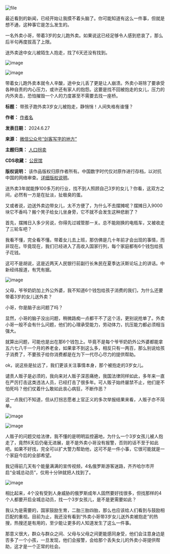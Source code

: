 ![file](https://chinadigitaltimes.net/chinese/files/2024/06/image-1719482251312.png)


最近看到的新闻，已经开始让我摸不着头脑了。你可能知道有这么一件事，但就是想不通，这种事它是怎么发生的。


一名外卖小哥，带着3岁的女儿跑外卖。如果说这已经足够令人感到悲哀了，那么后半句再度拔高了上限。


送外卖途中女儿被陌生人抱走，找了6天还没有找到。


![image](https://chinadigitaltimes.net/chinese/files/2024/06/post-709264-667d37d9eb1e6.png)


![image](https://chinadigitaltimes.net/chinese/files/2024/06/post-709264-667d37da13c85.png)


带着女儿跑外卖本就令人辛酸，途中女儿丢了更是让人崩溃。外卖小哥除了要承受各种自责的内心压力，或许还有家人的抱怨。这要是找不回被抱走的女儿，压力的内外夹击，恐怕摧毁一个人的力度甚至不需要去找一座桥。




**标题：** 带孩子跑外卖3岁女儿被抱走，静悄悄！人间失格有谁懂？  

**作者：** [作者名](https://chinadigitaltimes.net/space/剑客写字的地方)  

**发表日期：** 2024.6.27  

**来源：** [微信公众号“剑客写字的地方”](https://web.archive.org/web/https://mp.weixin.qq.com/s/m06JaZKsNNxD70JjS_yEEA)  

**主题归类：** [人口拐卖](https://chinadigitaltimes.net/space/人口拐卖)  

**CDS收藏：** [公民馆](https://chinadigitaltimes.net/space/%E5%85%AC%E6%B0%91%E9%A6%86)  

**版权说明：** 该作品版权归原作者所有。中国数字时代仅对原作进行存档，以对抗中国的网络审查。[详细版权说明](https://chinadigitaltimes.net/chinese/copyright)。


送外卖3年就能挣100多万的行业，找不到人照顾自己3岁的女儿？你看，这双方之间，必然有一方是在扯淡，扯极臭的蛋。


又或者说，边送外卖边带女儿，太不方便了，为什么不去摆摊呢？摆摊日入9000块它不香吗？搬个凳子给女儿坐身旁，它不就不会发生这种悲剧了？


首先，摆摊日入多少另说，你得先过城管那一关。总不能刚换的电瓶车，又被收走了三轮车吧？


我看不懂，完全看不懂。带着女儿去上班，那仿佛是几十年前才会出现的事情，而非现在。毕竟现在，我们已经进入了高收入国家行列，每个家庭都有6个钱包给孩子花钱。


这可不是胡说，这是近两天人民银行前副行长朱民在夏季达沃斯论坛上的讲话。中新经纬报道，有凭有据。


![image](https://chinadigitaltimes.net/chinese/files/2024/06/post-709264-667d37da1d905.)


父母，爷爷奶奶加上外公外婆，我不知道6个钱包给孩子消费的我们，为什么还要带着3岁的女儿送外卖？


小哥，你是脑子出问题了吗？


显然，小哥的脑子没出问题，稍微路痴一点都干不了这个活，更别说抢单了。外卖小哥一般不会有什么问题，他们的心理承受能力，劳动体力，抗压能力都必须相当强大。


就算出问题，可能也是出在那6个钱包上。毕竟不是每个爷爷奶奶外公外婆都能拿五六七八千一个月的养老金，如果拿不到这么多，相反只有一两百，那么别说给孩子消费了，不要孩子给你消费都是在为下一代尽心尽力的提供帮助。


ok，说这些是扯远了，我们更该关注事情本身，那个被抱走的3岁女儿。


谴责人贩子是必须的，我向来对人贩子深恶痛绝，我国法律同样如此，多年来一直在严厉打击这类违法人员，已经打击了很多年。可人贩子始终屡禁不止，他们是不怕死吗？他们仗着什么敢如此丧心病狂，不断作恶？


这一点我们不知道，但从打拐志愿者上官正义的多次举报结果来看，人贩子亦不简单。


![image](https://chinadigitaltimes.net/chinese/files/2024/06/post-709264-667d37da25fbc.png)


![image](https://chinadigitaltimes.net/chinese/files/2024/06/post-709264-667d37da359fa.png)


人贩子的问题交给法律，我不懂的是明明监控遍地，为什么一个3岁女孩儿被人抱走了，竟然6天后仍毫无进展，是不是外卖小哥没有报警，否则的话不至于如此吧。如果不好找，完全可以扩大警力帮助他，这可不是一件小事，它很可能就是一个家庭今后的全部希望。


我记得前几天有个能量满满的宣传视频，4名俄罗斯游客迷路，齐齐哈尔市开启“全城总动员”，仅用十分钟就把人找到了。


![image](https://chinadigitaltimes.net/chinese/files/2024/06/post-709264-667d37da50bf2.png)


相比起来，4个没有受到人身威胁的俄罗斯成年人固然要好找很多，但找那样的4个人都要开启全城总动员，找一个3岁女孩儿，是不是更需要如此？


我认为是需要的，国家鼓励生育，二胎三胎四胎，那么也应该给人们看到与鼓励相匹配的重视。目前为止，我还没有看到“外卖小哥带3岁女儿送外卖被抱走”的热搜，热搜还是有用的，至少能让更多的人知道发生了这么一件事。


那意义很大，群众与群众之间、父母与父母之间更能感同身受，他们会注意身边是否多了一个小孩，一旦发现，他们会报警，会给那个丢失女儿的外卖小哥提供帮助，这才是一个正常的社会。

